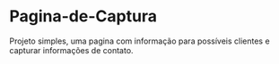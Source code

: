 # Pagina-de-Captura
Projeto simples, uma pagina com informação para possíveis clientes e capturar informações de contato.

